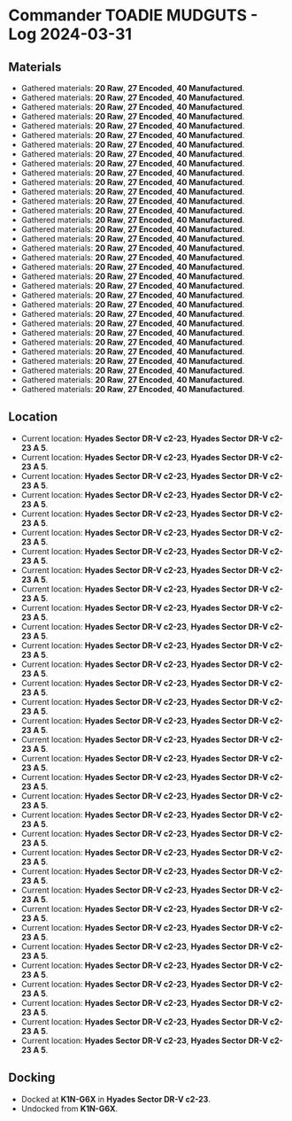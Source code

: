 # Commander TOADIE MUDGUTS - Log 2024-03-31

## Materials
- Gathered materials: **20 Raw**, **27 Encoded**, **40 Manufactured**.
- Gathered materials: **20 Raw**, **27 Encoded**, **40 Manufactured**.
- Gathered materials: **20 Raw**, **27 Encoded**, **40 Manufactured**.
- Gathered materials: **20 Raw**, **27 Encoded**, **40 Manufactured**.
- Gathered materials: **20 Raw**, **27 Encoded**, **40 Manufactured**.
- Gathered materials: **20 Raw**, **27 Encoded**, **40 Manufactured**.
- Gathered materials: **20 Raw**, **27 Encoded**, **40 Manufactured**.
- Gathered materials: **20 Raw**, **27 Encoded**, **40 Manufactured**.
- Gathered materials: **20 Raw**, **27 Encoded**, **40 Manufactured**.
- Gathered materials: **20 Raw**, **27 Encoded**, **40 Manufactured**.
- Gathered materials: **20 Raw**, **27 Encoded**, **40 Manufactured**.
- Gathered materials: **20 Raw**, **27 Encoded**, **40 Manufactured**.
- Gathered materials: **20 Raw**, **27 Encoded**, **40 Manufactured**.
- Gathered materials: **20 Raw**, **27 Encoded**, **40 Manufactured**.
- Gathered materials: **20 Raw**, **27 Encoded**, **40 Manufactured**.
- Gathered materials: **20 Raw**, **27 Encoded**, **40 Manufactured**.
- Gathered materials: **20 Raw**, **27 Encoded**, **40 Manufactured**.
- Gathered materials: **20 Raw**, **27 Encoded**, **40 Manufactured**.
- Gathered materials: **20 Raw**, **27 Encoded**, **40 Manufactured**.
- Gathered materials: **20 Raw**, **27 Encoded**, **40 Manufactured**.
- Gathered materials: **20 Raw**, **27 Encoded**, **40 Manufactured**.
- Gathered materials: **20 Raw**, **27 Encoded**, **40 Manufactured**.
- Gathered materials: **20 Raw**, **27 Encoded**, **40 Manufactured**.
- Gathered materials: **20 Raw**, **27 Encoded**, **40 Manufactured**.
- Gathered materials: **20 Raw**, **27 Encoded**, **40 Manufactured**.
- Gathered materials: **20 Raw**, **27 Encoded**, **40 Manufactured**.
- Gathered materials: **20 Raw**, **27 Encoded**, **40 Manufactured**.
- Gathered materials: **20 Raw**, **27 Encoded**, **40 Manufactured**.
- Gathered materials: **20 Raw**, **27 Encoded**, **40 Manufactured**.
- Gathered materials: **20 Raw**, **27 Encoded**, **40 Manufactured**.
- Gathered materials: **20 Raw**, **27 Encoded**, **40 Manufactured**.
- Gathered materials: **20 Raw**, **27 Encoded**, **40 Manufactured**.
- Gathered materials: **20 Raw**, **27 Encoded**, **40 Manufactured**.

## Location
- Current location: **Hyades Sector DR-V c2-23**, **Hyades Sector DR-V c2-23 A 5**.
- Current location: **Hyades Sector DR-V c2-23**, **Hyades Sector DR-V c2-23 A 5**.
- Current location: **Hyades Sector DR-V c2-23**, **Hyades Sector DR-V c2-23 A 5**.
- Current location: **Hyades Sector DR-V c2-23**, **Hyades Sector DR-V c2-23 A 5**.
- Current location: **Hyades Sector DR-V c2-23**, **Hyades Sector DR-V c2-23 A 5**.
- Current location: **Hyades Sector DR-V c2-23**, **Hyades Sector DR-V c2-23 A 5**.
- Current location: **Hyades Sector DR-V c2-23**, **Hyades Sector DR-V c2-23 A 5**.
- Current location: **Hyades Sector DR-V c2-23**, **Hyades Sector DR-V c2-23 A 5**.
- Current location: **Hyades Sector DR-V c2-23**, **Hyades Sector DR-V c2-23 A 5**.
- Current location: **Hyades Sector DR-V c2-23**, **Hyades Sector DR-V c2-23 A 5**.
- Current location: **Hyades Sector DR-V c2-23**, **Hyades Sector DR-V c2-23 A 5**.
- Current location: **Hyades Sector DR-V c2-23**, **Hyades Sector DR-V c2-23 A 5**.
- Current location: **Hyades Sector DR-V c2-23**, **Hyades Sector DR-V c2-23 A 5**.
- Current location: **Hyades Sector DR-V c2-23**, **Hyades Sector DR-V c2-23 A 5**.
- Current location: **Hyades Sector DR-V c2-23**, **Hyades Sector DR-V c2-23 A 5**.
- Current location: **Hyades Sector DR-V c2-23**, **Hyades Sector DR-V c2-23 A 5**.
- Current location: **Hyades Sector DR-V c2-23**, **Hyades Sector DR-V c2-23 A 5**.
- Current location: **Hyades Sector DR-V c2-23**, **Hyades Sector DR-V c2-23 A 5**.
- Current location: **Hyades Sector DR-V c2-23**, **Hyades Sector DR-V c2-23 A 5**.
- Current location: **Hyades Sector DR-V c2-23**, **Hyades Sector DR-V c2-23 A 5**.
- Current location: **Hyades Sector DR-V c2-23**, **Hyades Sector DR-V c2-23 A 5**.
- Current location: **Hyades Sector DR-V c2-23**, **Hyades Sector DR-V c2-23 A 5**.
- Current location: **Hyades Sector DR-V c2-23**, **Hyades Sector DR-V c2-23 A 5**.
- Current location: **Hyades Sector DR-V c2-23**, **Hyades Sector DR-V c2-23 A 5**.
- Current location: **Hyades Sector DR-V c2-23**, **Hyades Sector DR-V c2-23 A 5**.
- Current location: **Hyades Sector DR-V c2-23**, **Hyades Sector DR-V c2-23 A 5**.
- Current location: **Hyades Sector DR-V c2-23**, **Hyades Sector DR-V c2-23 A 5**.
- Current location: **Hyades Sector DR-V c2-23**, **Hyades Sector DR-V c2-23 A 5**.
- Current location: **Hyades Sector DR-V c2-23**, **Hyades Sector DR-V c2-23 A 5**.
- Current location: **Hyades Sector DR-V c2-23**, **Hyades Sector DR-V c2-23 A 5**.
- Current location: **Hyades Sector DR-V c2-23**, **Hyades Sector DR-V c2-23 A 5**.
- Current location: **Hyades Sector DR-V c2-23**, **Hyades Sector DR-V c2-23 A 5**.
- Current location: **Hyades Sector DR-V c2-23**, **Hyades Sector DR-V c2-23 A 5**.

## Docking
- Docked at **K1N-G6X** in **Hyades Sector DR-V c2-23**.
- Undocked from **K1N-G6X**.

